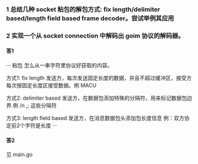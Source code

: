### 1 总结几种 socket 粘包的解包方式: fix length/delimiter based/length field based frame decoder。尝试举例其应用
### 2 实现一个从 socket connection 中解码出 goim 协议的解码器。

#### 答1 
···
粘包 怎么从一串字符里协议好获取的内容。

方式1: fix length
发送方，每次发送固定长度的数据，并且不超过缓冲区，接受方每次按固定长度区接受数据。例 MACU

方式2: delimiter based
发送方，在数据包添加特殊的分隔符，用来标记数据包边界.例 /n ,; 这些分隔符

方式3: length field based
发送方，在消息数据包头添加包长度信息 例：双方协定前2个字符是长度
···

#### 答2
见 main.go